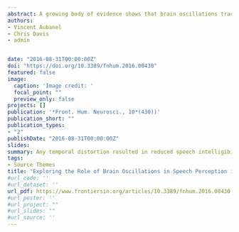 ```yaml
---
abstract: A growing body of evidence shows that brain oscillations track speech. This mechanism is thought to maximize processing efficiency by allocating resources to important speech information, effectively parsing speech into units of appropriate granularity for further decoding. However, some aspects of this mechanism remain unclear. First, while periodicity is an intrinsic property of this physiological mechanism, speech is only quasi-periodic, so it is not clear whether periodicity would present an advantage in processing. Second, it is still a matter of debate which aspect of speech triggers or maintains cortical entrainment, from bottom-up cues such as fluctuations of the amplitude envelope of speech to higher level linguistic cues such as syntactic structure. We present data from a behavioral experiment assessing the effect of isochronous retiming of speech on speech perception in noise. Two types of anchor points were defined for retiming speech, namely syllable onsets and amplitude envelope peaks. For each anchor point type, retiming was implemented at two hierarchical levels, a slow time scale around 2.5 Hz and a fast time scale around 4 Hz. Results show that while any temporal distortion resulted in reduced speech intelligibility, isochronous speech anchored to P-centers (approximated by stressed syllable vowel onsets) was significantly more intelligible than a matched anisochronous retiming, suggesting a facilitative role of periodicity defined on linguistically motivated units in processing speech in noise.
authors:
- Vincent Aubanel
- Chris Davis
- admin


date: "2016-08-31T00:00:00Z"
doi: "https://doi.org/10.3389/fnhum.2016.00430"
featured: false
image:
  caption: 'Image credit: '
  focal_point: ""
  preview_only: false
projects: []
publication: '*Front. Hum. Neurosci., 10*(430))'
publication_short: ""
publication_types:
- "2"
publishDate: "2016-08-31T00:00:00Z"
slides: 
summary: Any temporal distortion resulted in reduced speech intelligibility; however, isochronous speech anchored to P-centers (approximated by stressed syllable vowel onsets) was significantly more intelligible than a matched anisochronous retimed speech, suggesting a facilitative role of linguistically defined periodicity in processing speech in noise.
tags:
- Source Themes
title: "Exploring the Role of Brain Oscillations in Speech Perception in Noise: Intelligibility of Isochronously Retimed Speech"
#url_code: ''
#url_dataset: ''
url_pdf: https://www.frontiersin.org/articles/10.3389/fnhum.2016.00430
#url_poster: ''
#url_project: ""
#url_slides: ""
#url_source: ''
---
```


